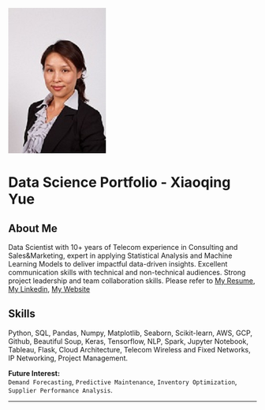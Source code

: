 ![pic](pictures/profile.jpg)
# Data Science Portfolio - Xiaoqing Yue

## About Me

Data Scientist with 10+ years of Telecom experience in Consulting and Sales&Marketing, expert in applying Statistical Analysis and Machine Learning Models to deliver impactful data-driven insights. Excellent communication skills with technical and non-technical audiences. Strong project leadership and team collaboration skills. Please refer to [My Resume](https://drive.google.com/file/d/1a_E6Nqtdebndl4qQxkMoBh0DSxhz1bIn/view?usp=sharing),  [My Linkedin](https://www.linkedin.com/in/yolandayue12345/), [My Website](https://github.com/Yolanda227/xiaoqingyue_portfolio)


## Skills

Python, SQL, Pandas, Numpy, Matplotlib, Seaborn, Scikit-learn, AWS, GCP, Github, Beautiful Soup, Keras, Tensorflow, NLP, Spark, Jupyter Notebook, Tableau, Flask, Cloud Architecture, Telecom Wireless and Fixed Networks, IP Networking, Project Management.

**Future Interest:**  
`Demand Forecasting`,  `Predictive Maintenance`,  `Inventory Optimization`, `Supplier Performance Analysis`.

---


